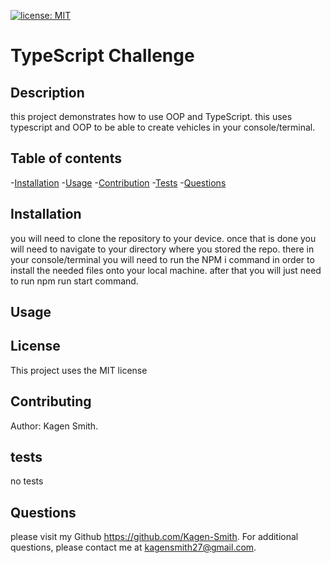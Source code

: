 [![license: MIT](https://img.shields.io/badge/License-MIT-yellow.svg)](https://opensource.org/licenses/MIT)

  # TypeScript Challenge
  
  ## Description 
  this project demonstrates how to use OOP and TypeScript. this uses typescript and OOP to be able to create vehicles in your console/terminal. 

  ## Table of contents
  -[Installation](#installation)
  -[Usage](#usage)
  -[Contribution](#contribution)
  -[Tests](#tests)
  -[Questions](#questions)

  ## Installation
  you will need to clone the repository to your device. once that is done you will need to navigate to your directory where you stored the repo. there in your console/terminal you will need to run the NPM i command in order to install the needed files onto your local machine. after that you will just need to run npm run start command.

  ## Usage
  

  ## License
  This project uses the MIT license

  ## Contributing
  Author: Kagen Smith. 

  ## tests
  no tests

  ## Questions
  please visit my Github https://github.com/Kagen-Smith.
  For additional questions, please contact me at kagensmith27@gmail.com.

